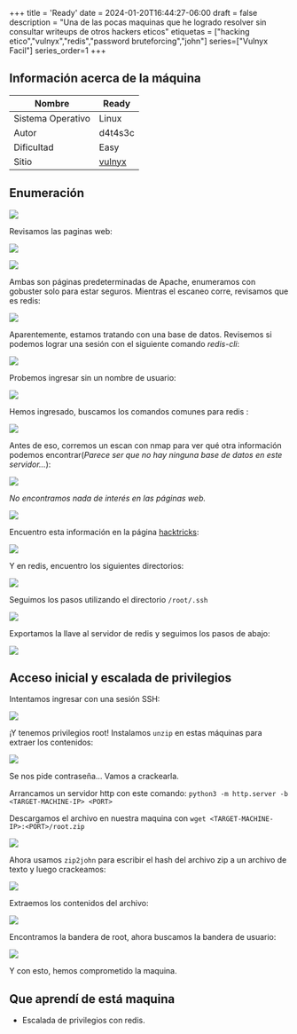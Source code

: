 +++
title = 'Ready'
date = 2024-01-20T16:44:27-06:00
draft = false
description = "Una de las pocas maquinas que he logrado resolver sin consultar writeups de otros hackers eticos"
etiquetas = ["hacking etico","vulnyx","redis","password bruteforcing","john"]
series=["Vulnyx Facil"]
series_order=1
+++

## Información acerca de la máquina
| Nombre       | Ready   |
| ---------- | ------- |
| Sistema Operativo         | Linux   |
| Autor     | d4t4s3c |
| Dificultad | Easy    |
| Sitio          | [vulnyx](https://vulnyx.com)|


## Enumeración

![](images/ready%20(1).png)

Revisamos las paginas web:

![](images/ready%20(2).png)

![](images/ready%20(3).png)

Ambas son páginas predeterminadas de Apache, enumeramos con gobuster solo para estar seguros. Mientras el escaneo corre, revisamos que es redis:

![](images/ready%20(4).png)

Aparentemente, estamos tratando con una base de datos. Revisemos si podemos lograr una sesión con el siguiente comando *redis-cli*:

![](images/ready%20(5).png)

Probemos ingresar sin un nombre de usuario:

![](images/ready%20(6).png)

Hemos ingresado, buscamos los comandos comunes para redis :

![](images/ready%20(7).png)

Antes de eso, corremos un escan con nmap para ver qué otra información podemos encontrar(*Parece ser que no hay ninguna base de datos en este servidor...*):

![](images/ready%20(8).png)

*No encontramos nada de interés en las páginas web.*

![](images/ready%20(9).png)

Encuentro esta información en la página [hacktricks](https://book.hacktricks.xyz/network-services-pentesting/6379-pentesting-redis#ssh):

![](images/ready%20(10).png)

Y en redis, encuentro los siguientes directorios:

![](images/ready%20(11).png)

Seguimos los pasos utilizando el directorio `/root/.ssh`

![](images/ready%20(12).png)

Exportamos la llave al servidor de redis y seguimos los pasos de abajo:

![](images/ready%20(13).png)

## Acceso inicial y escalada de privilegios
Intentamos ingresar con una sesión SSH:

![](images/ready%20(14).png)

¡Y tenemos privilegios root! Instalamos `unzip` en estas máquinas para extraer los contenidos:

![](images/ready%20(15).png)

Se nos pide contraseña… Vamos a crackearla.

Arrancamos un servidor http con este comando: `python3 -m http.server -b <TARGET-MACHINE-IP> <PORT>`

Descargamos el archivo en nuestra maquina con `wget <TARGET-MACHINE-IP>:<PORT>/root.zip`

![](images/ready%20(16).png)

Ahora usamos `zip2john` para escribir el hash del archivo zip a un archivo de texto y luego crackeamos:

![](images/ready%20(17).png)

Extraemos los contenidos del archivo:

![](images/ready%20(18).png)

Encontramos la bandera de root, ahora buscamos la bandera de usuario:

![](images/ready%20(19).png)

Y con esto, hemos comprometido la maquina.

## Que aprendí de está maquina
- Escalada de privilegios con redis.